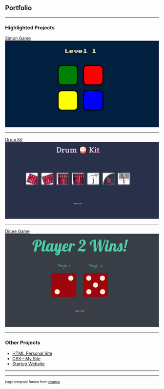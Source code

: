 ## Portfolio

---

### Highlighted Projects 

[Simon Game](https://wearle05.github.io/Simon/)
<img src="images/SimonSays.png"/>

---
[Drum Kit](https://wearle05.github.io/DrumKit/)
<img src="images/DrumKit.png?raw=true"/>

---
[Dicee Game](https://wearle05.github.io/DiceeChal/)
<img src="images/DiceeChallenge.png?raw=true"/>

---

### Other Projects

- [HTML Personal Site](https://wearle05.github.io/CV/)
- [CSS - My Site](https://wearle05.github.io/CSSMySite/)
- [Startup Website](https://wearle05.github.io/ubebunbuntest/)

---




---
<p style="font-size:11px">Page template forked from <a href="https://github.com/evanca/quick-portfolio">evanca</a></p>
<!-- Remove above link if you don't want to attibute -->
